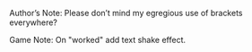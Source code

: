 Author’s Note: Please don’t mind my egregious use of brackets everywhere?

Game Note: On "worked" add text shake effect.

